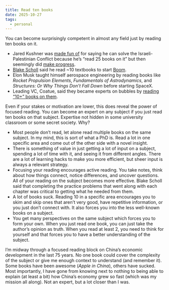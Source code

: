 ```yaml
---
title: Read ten books
date: 2025-10-27
tags:
  - personal
---
```


You can become surprisingly competent in almost any field just by reading ten books on it.

* Jared Kushner was [made fun of](https://nymag.com/intelligencer/2020/01/kushner-can-make-mid-east-peace-because-hes-read-25-books.html) for saying he can solve the Israeli-Palestinian Conflict because he’s “read 25 books on it” but then seemingly did [make progress](https://x.com/DrewPavlou/status/1976497233731387572).  
* [Blake Scholl](https://x.com/bscholl/status/1977114133587014030) said he read \~10 textbooks to start [Boom](https://boomsupersonic.com/).  
* Elon Musk taught himself aerospace engineering by reading books like *Rocket Propulsion Elements*, *Fundamentals of Astrodynamics*, and *Structures: Or Why Things Don’t Fall Down* before starting SpaceX.  
* Leading VC, Coatue, said they became experts on bubbles by [reading “10+” books on them](https://x.com/VincentJXue/status/1980999397099163949).

Even if your stakes or motivation are lower, this does reveal the power of focused reading. You can become an expert on any subject if you just read ten books on that subject. Expertise not hidden in some university classroom or some secret society. Why?

* Most people don’t read, let alone read multiple books on the same subject. In my mind, this is sort of what a PhD is. Read a lot in one specific area and come out of the other side with a novel insight.  
* There is something of value in just getting a lot of input on a subject, spending a lot of time with it, and seeing it from different angles. There are a lot of learning hacks to make you more efficient, but sheer input is always a relevant strategy.  
* Focusing your reading encourages active reading. You take notes, think about how things connect, notice differences, and uncover questions. All of your reading on the subject becomes more effective. Blake Scholl said that completing the practice problems that went along with each chapter was critical to getting what he needed from them.  
* A lot of books suck. Reading 10 in a specific area encourages you to skim and skip ones that aren’t very good, have repetitive information, or you just don’t connect with. It also forces you into the less well-known books on a subject.  
* You get many perspectives on the same subject which forces you to form your own. When you just read one book, you can just take the author’s opinion as truth. When you read at least 2, you need to think for yourself and that forces you to have a better understanding of the subject.

I’m midway through a focused reading block on China’s economic development in the last 75 years. No one book could cover the complexity of the subject or give me enough context to understand (and remember it). Some books have been awesome (*Apple in China*), others have sucked. Most importantly, I have gone from knowing next to nothing to being able to explain (at least a bit) how China’s economy grew so fast (which was my mission all along). Not an expert, but a lot closer than I was. 